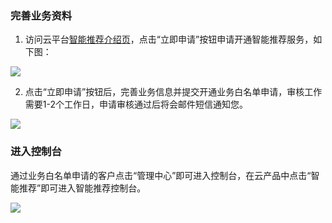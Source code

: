 ### 完善业务资料
1) 访问云平台[智能推荐介绍页](http://tcecqpoc.fsphere.cn/product/ir)，点击“立即申请”按钮申请开通智能推荐服务，如下图：

![](http://imgcache.tcecqpoc.fsphere.cn/image/mc.qcloudimg.com/static/img/4507edc50cb2e5606711e8739d8f9334/image.png)

2) 点击“立即申请”按钮后，完善业务信息并提交开通业务白名单申请，审核工作需要1-2个工作日，申请审核通过后将会邮件短信通知您。

![](http://imgcache.tcecqpoc.fsphere.cn/image/mc.qcloudimg.com/static/img/1562affec9f79f29d69bab216615abd8/image.png)

### 进入控制台

通过业务白名单申请的客户点击“管理中心”即可进入控制台，在云产品中点击“智能推荐”即可进入智能推荐控制台。

![](http://imgcache.tcecqpoc.fsphere.cn/image/mc.qcloudimg.com/static/img/6a34cd2886c4e9da2276c1c62821642b/image.png)